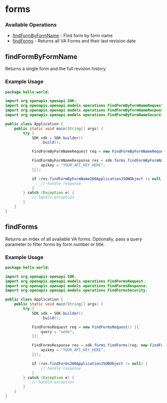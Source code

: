 # forms

### Available Operations

* [findFormByFormName](#findformbyformname) - Find form by form name
* [findForms](#findforms) - Returns all VA Forms and their last revision date

## findFormByFormName

Returns a single form and the full revision history

### Example Usage

```java
package hello.world;

import org.openapis.openapi.SDK;
import org.openapis.openapi.models.operations.FindFormByFormNameRequest;
import org.openapis.openapi.models.operations.FindFormByFormNameResponse;
import org.openapis.openapi.models.operations.FindFormByFormNameSecurity;

public class Application {
    public static void main(String[] args) {
        try {
            SDK sdk = SDK.builder()
                .build();

            FindFormByFormNameRequest req = new FindFormByFormNameRequest("distinctio");            

            FindFormByFormNameResponse res = sdk.forms.findFormByFormName(req, new FindFormByFormNameSecurity("quibusdam") {{
                apikey = "YOUR_API_KEY_HERE";
            }});

            if (res.findFormByFormName200ApplicationJSONObject != null) {
                // handle response
            }
        } catch (Exception e) {
            // handle exception
        }
    }
}
```

## findForms

Returns an index of all available VA forms. Optionally, pass a query parameter to filter forms by form number or title.

### Example Usage

```java
package hello.world;

import org.openapis.openapi.SDK;
import org.openapis.openapi.models.operations.FindFormsRequest;
import org.openapis.openapi.models.operations.FindFormsResponse;
import org.openapis.openapi.models.operations.FindFormsSecurity;

public class Application {
    public static void main(String[] args) {
        try {
            SDK sdk = SDK.builder()
                .build();

            FindFormsRequest req = new FindFormsRequest() {{
                query = "unde";
            }};            

            FindFormsResponse res = sdk.forms.findForms(req, new FindFormsSecurity("nulla") {{
                apikey = "YOUR_API_KEY_HERE";
            }});

            if (res.findForms200ApplicationJSONObject != null) {
                // handle response
            }
        } catch (Exception e) {
            // handle exception
        }
    }
}
```

